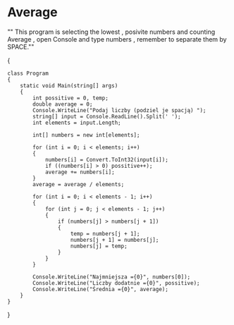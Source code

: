 # Average

"" This program is selecting the lowest , posivite numbers and counting Average , open Console and type numbers , remember to separate them by SPACE.""

{  

    class Program
    {
        static void Main(string[] args)
        {
            int possitive = 0, temp;
            double average = 0;
            Console.WriteLine("Podaj liczby (podziel je spacją) ");
            string[] input = Console.ReadLine().Split(' ');
            int elements = input.Length;

            int[] numbers = new int[elements];
            
            for (int i = 0; i < elements; i++) 
            {
                numbers[i] = Convert.ToInt32(input[i]);
                if ((numbers[i] > 0) possitive++);
                average += numbers[i];
            }
            average = average / elements;

            for (int i = 0; i < elements - 1; i++)
            {
                for (int j = 0; j < elements - 1; j++)
                {
                    if (numbers[j] > numbers[j + 1])
                    {
                        temp = numbers[j + 1];
                        numbers[j + 1] = numbers[j];
                        numbers[j] = temp;
                    }
                }
            }

            Console.WriteLine("Najmniejsza ={0}", numbers[0]);
            Console.WriteLine("Liczby dodatnie ={0}", possitive);
            Console.WriteLine("Średnia ={0}", average);
        }
    }
}
